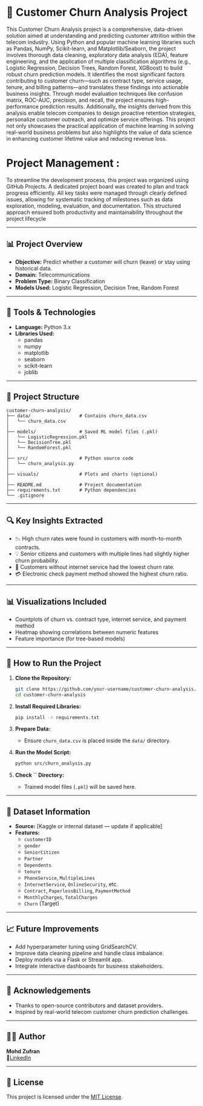 # 🔁 Customer Churn Analysis Project

This Customer Churn Analysis project is a comprehensive, data-driven solution aimed at understanding and predicting customer attrition within the telecom industry. Using Python and popular machine learning libraries such as Pandas, NumPy, Scikit-learn, and Matplotlib/Seaborn, the project involves thorough data cleaning, exploratory data analysis (EDA), feature engineering, and the application of multiple classification algorithms (e.g., Logistic Regression, Decision Trees, Random Forest, XGBoost) to build robust churn prediction models. It identifies the most significant factors contributing to customer churn—such as contract type, service usage, tenure, and billing patterns—and translates these findings into actionable business insights. Through model evaluation techniques like confusion matrix, ROC-AUC, precision, and recall, the project ensures high-performance prediction results. Additionally, the insights derived from this analysis enable telecom companies to design proactive retention strategies, personalize customer outreach, and optimize service offerings. This project not only showcases the practical application of machine learning in solving real-world business problems but also highlights the value of data science in enhancing customer lifetime value and reducing revenue loss.

# Project Management :

To streamline the development process, this project was organized using GitHub Projects. A dedicated project board was created to plan and track progress efficiently. All key tasks were managed through clearly defined issues, allowing for systematic tracking of milestones such as data exploration, modeling, evaluation, and documentation. This structured approach ensured both productivity and maintainability throughout the project lifecycle

---

## 📊 Project Overview

- **Objective:** Predict whether a customer will churn (leave) or stay using historical data.
- **Domain:** Telecommunications
- **Problem Type:** Binary Classification
- **Models Used:** Logistic Regression, Decision Tree, Random Forest

---

## 🧰 Tools & Technologies

- **Language:** Python 3.x
- **Libraries Used:**
  - pandas
  - numpy
  - matplotlib
  - seaborn
  - scikit-learn
  - joblib

---

## 📁 Project Structure

```
customer-churn-analysis/
├── data/                  # Contains churn_data.csv
│   └── churn_data.csv
│
├── models/                # Saved ML model files (.pkl)
│   └── LogisticRegression.pkl
│   └── DecisionTree.pkl
│   └── RandomForest.pkl
│
├── src/                   # Python source code
│   └── churn_analysis.py
│
├── visuals/               # Plots and charts (optional)
│
├── README.md              # Project documentation
├── requirements.txt       # Python dependencies
└── .gitignore
```

---

## 🔍 Key Insights Extracted

- 📉 High churn rates were found in customers with month-to-month contracts.
- 💡 Senior citizens and customers with multiple lines had slightly higher churn probability.
- 📶 Customers without internet service had the lowest churn rate.
- 💳 Electronic check payment method showed the highest churn ratio.

---

## 📊 Visualizations Included

- Countplots of churn vs. contract type, internet service, and payment method
- Heatmap showing correlations between numeric features
- Feature importance (for tree-based models)

---

## 🚀 How to Run the Project

1. **Clone the Repository:**

   ```bash
   git clone https://github.com/your-username/customer-churn-analysis.git
   cd customer-churn-analysis
   ```

2. **Install Required Libraries:**

   ```bash
   pip install -r requirements.txt
   ```

3. **Prepare Data:**

   - Ensure `churn_data.csv` is placed inside the `data/` directory.

4. **Run the Model Script:**

   ```bash
   python src/churn_analysis.py
   ```

5. **Check **``** Directory:**

   - Trained model files (`.pkl`) will be saved here.

---

## 📂 Dataset Information

- **Source:** [Kaggle or internal dataset — update if applicable]
- **Features:**
  - `customerID`
  - `gender`
  - `SeniorCitizen`
  - `Partner`
  - `Dependents`
  - `tenure`
  - `PhoneService`, `MultipleLines`
  - `InternetService`, `OnlineSecurity`, etc.
  - `Contract`, `PaperlessBilling`, `PaymentMethod`
  - `MonthlyCharges`, `TotalCharges`
  - `Churn` (Target)

---

## 📈 Future Improvements

- Add hyperparameter tuning using GridSearchCV.
- Improve data cleaning pipeline and handle class imbalance.
- Deploy models via a Flask or Streamlit app.
- Integrate interactive dashboards for business stakeholders.

---

## 🙌 Acknowledgements

- Thanks to open-source contributors and dataset providers.
- Inspired by real-world telecom customer churn prediction challenges.

---

## 👨‍💻 Author

**Mohd Zufran**\
🔗[LinkedIn](https://linkedin.com/in/mohdzufran)

---

## 📄 License

This project is licensed under the [MIT License](LICENSE).

